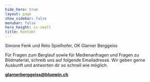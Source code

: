 ```yaml
---
hide_hero: true
layout: page
show_sidebar: false
menubar: false
hero_height: is-small
title: Kontakt
---
```


Simone Fenk und Reto Spielhofer, OK Glarner Berggeiss

Für Fragen zum Berglauf sowie für Medienanfragen und Fragen zu Bildmaterial, schreib uns auf folgende Emailadresse. Wir geben gerne Auskunft und antworten dir so schnell wie möglich.

**[glarnerberggeiss@bluewin.ch](mailto:glarnerberggeiss@bluewin.ch)**